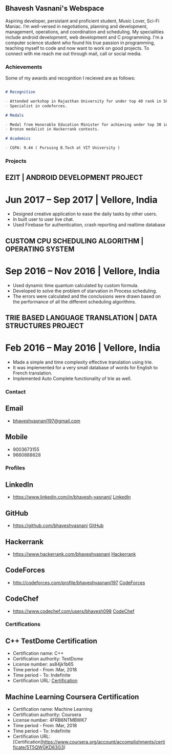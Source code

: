 ## Bhavesh Vasnani's Webspace

Aspiring developer, persistant and proficient student, Music Lover, Sci-Fi Maniac. I’m well-versed in negotiations, planning and development, management, operations, and coordination and scheduling. My specialities include android development, web development and C programming. I'm a computer science student who found his true passion in programming, teaching myself to code and now want to work on good projects. To connect with me reach me out through mail, call or social media.

### Achievements

Some of my awards and recognition I recieved are as follows:

```markdown

# Recognition

- Attended workshop in Rajasthan University for under top 40 rank in SCIPE.
- Specialist in codeforces.

# Medals

- Medal from Honorable Education Minister for achieving under top 30 in SSS.
- Bronze medalist in Hackerrank contests.

# Academics

- CGPA: 9.44 ( Pursuing B.Tech at VIT University )

```

### Projects

## EZIT | ANDROID DEVELOPMENT PROJECT
# Jun 2017 – Sep 2017 | Vellore, India
- Designed creative application to ease the daily tasks by other users.
- In built user to user live chat.
- Used Firebase for authentication, crash reporting and realtime database


## CUSTOM CPU SCHEDULING ALGORITHM | OPERATING SYSTEM
# Sep 2016 – Nov 2016 | Vellore, India
- Used dynamic time quantum calculated by custom formula.
- Developed to solve the problem of starvation in Process scheduling.
- The errors were calculated and the conclusions were drawn based on the performance of all the different scheduling algorithms.


## TRIE BASED LANGUAGE TRANSLATION | DATA STRUCTURES PROJECT
# Feb 2016 – May 2016 | Vellore, India
- Made a simple and time complexity effective translation using trie.
- It was implemented for a very small database of words for English to French translation.
- Implemented Auto Complete functionality of trie as well.


### Contact

## Email
- bhaveshvasnani197@gmail.com

## Mobile
- 9003673155
- 9660888628

### Profiles

## LinkedIn
- https://www.linkedin.com/in/bhavesh-vasnani/
  [LinkedIn](https://www.linkedin.com/in/bhavesh-vasnani/)

## GitHub
- https://github.com/bhaveshvasnani
  [GitHub](https://github.com/bhaveshvasnani)

## Hackerrank
- https://www.hackerrank.com/bhaveshvasnani
  [Hackerrank](https://www.hackerrank.com/bhaveshvasnani)

## CodeForces
- http://codeforces.com/profile/bhaveshvasnani197
  [CodeForces](http://codeforces.com/profile/bhaveshvasnani197)

## CodeChef
- https://www.codechef.com/users/bhavesh098
  [CodeChef](https://www.codechef.com/users/bhavesh098)
  

### Certifications

## C++ TestDome Certification

 - Certification name: C++
 - Certification authority: TestDome
 - License number: as84jk1b65
 - Time period - From :Mar, 2018
 - Time period - To: Indefinite
 - Certification URL: [Certification](https://www.testdome.com/cert/as84jk1b65)
 
 ## Machine Learning Coursera Certification
 
 - Certification name: Machine Learning
 - Certification authority: Coursera
 - License number: 4FRB6NTMBWK7
 - Time period - From :Mar, 2018
 - Time period - To: Indefinite
 - Certification URL: [Certification]https://www.coursera.org/account/accomplishments/certificate/5T5QWGKD63G3)
